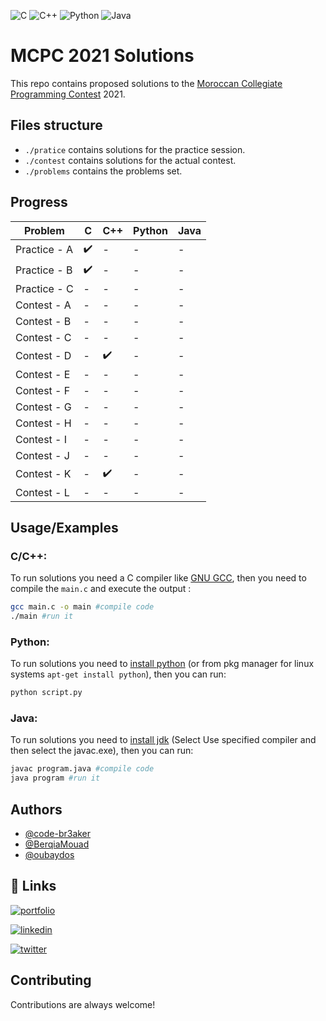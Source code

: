
![C](https://img.shields.io/badge/c-%2300599C.svg?style=for-the-badge&logo=c&logoColor=white) ![C++](https://img.shields.io/badge/c++-%2300599C.svg?style=for-the-badge&logo=c%2B%2B&logoColor=white) ![Python](https://img.shields.io/badge/python-3670A0?style=for-the-badge&logo=python&logoColor=ffdd54) ![Java](https://img.shields.io/badge/java-%23ED8B00.svg?style=for-the-badge&logo=java&logoColor=white) 
  
# MCPC 2021 Solutions

This repo contains proposed solutions to the [Moroccan Collegiate Programming Contest](https://www.facebook.com/KingdomOfMoroccoCPC) 2021.


## Files structure

- `./pratice` contains solutions for the practice session.
- `./contest` contains solutions for the actual contest.
- `./problems` contains the problems set.

## Progress

|**Problem**| C | C++ | Python | Java |
|-|-|-|-|-|
|Practice - A|:heavy_check_mark:|-|-|-|
|Practice - B|:heavy_check_mark:|-|-|-|
|Practice - C|-|-|-|-|
|Contest - A|-|-|-|-|
|Contest - B|-|-|-|-|
|Contest - C|-|-|-|-|
|Contest - D|-|:heavy_check_mark:|-|-|
|Contest - E|-|-|-|-|
|Contest - F|-|-|-|-|
|Contest - G|-|-|-|-|
|Contest - H|-|-|-|-|
|Contest - I|-|-|-|-|
|Contest - J|-|-|-|-|
|Contest - K|-|:heavy_check_mark:|-|-|
|Contest - L|-|-|-|-|

## Usage/Examples

### C/C++:

To run solutions you need a C compiler like [GNU GCC](https://gcc.gnu.org/), then you need to compile the `main.c` and execute the output :

```bash
gcc main.c -o main #compile code
./main #run it
```

### Python:

To run solutions you need to [install python](https://www.python.org/downloads/) (or from pkg manager for linux systems `apt-get install python`), then you can run:

```bash
python script.py
```

### Java:

To run solutions you need to [install jdk](https://www.oracle.com/java/technologies/downloads/) (Select Use specified compiler and then select the javac.exe), then you can run:

```bash
javac program.java #compile code
java program #run it
```

## Authors

- [@code-br3aker](https://github.com/CODE-BR3AKER)
- [@BerqiaMouad](https://github.com/BerqiaMouad)
- [@oubaydos](https://github.com/oubaydos)
 
## 🔗 Links
[![portfolio](https://img.shields.io/badge/my_portfolio-000?style=for-the-badge&logo=ko-fi&logoColor=white)](https://zarkti.tech)

[![linkedin](https://img.shields.io/badge/linkedin-0A66C2?style=for-the-badge&logo=linkedin&logoColor=white)](https://www.linkedin.com/in/zakaria-zarkti/)

[![twitter](https://img.shields.io/badge/twitter-1DA1F2?style=for-the-badge&logo=twitter&logoColor=white)](https://twitter.com/ZarktiZakaria)

## Contributing

Contributions are always welcome!
